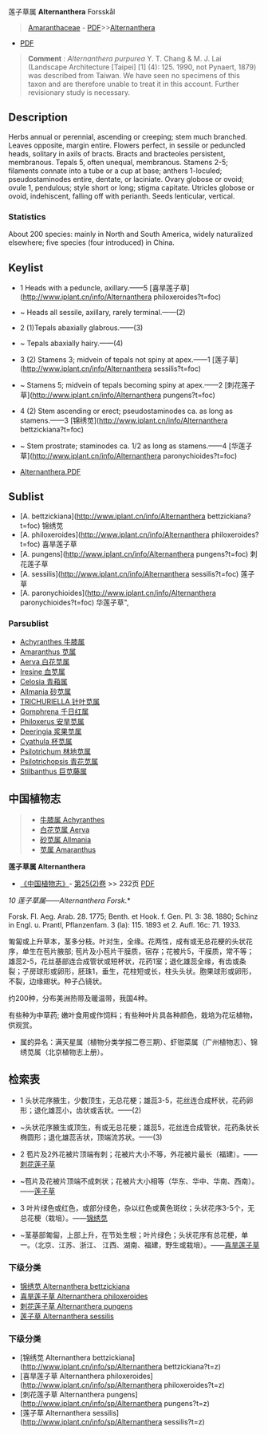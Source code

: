 莲子草属 **Alternanthera** Forsskål

> [Amaranthaceae](http://www.iplant.cn/info/Amaranthaceae?t=foc) - [PDF](http://www.iplant.cn/foc/pdf/Amaranthaceae.pdf)>>[Alternanthera](http://www.iplant.cn/info/Alternanthera?t=foc)
 - [PDF](http://www.iplant.cn/foc/pdf/Alternanthera.pdf)

> **Comment** : 
> *Alternanthera* *purpurea* Y. T. Chang & M. J. Lai (Landscape Architecture [Taipei] [1] (4): 125. 1990, not Pynaert, 1879) was described from Taiwan. We have seen no specimens of this taxon and are therefore unable to treat it in this account. Further revisionary study is necessary.

## Description

Herbs annual or perennial, ascending or creeping; stem much branched. Leaves opposite, margin entire. Flowers perfect, in sessile or peduncled heads, solitary in axils of bracts. Bracts and bracteoles persistent, membranous. Tepals 5, often unequal, membranous. Stamens 2-5; filaments connate into a tube or a cup at base; anthers 1-loculed; pseudostaminodes entire, dentate, or laciniate. Ovary globose or ovoid; ovule 1, pendulous; style short or long; stigma capitate. Utricles globose or ovoid, indehiscent, falling off with perianth. Seeds lenticular, vertical.

### Statistics
About 200 species: mainly in North and South America, widely naturalized elsewhere; five species (four introduced) in China.

## Keylist

* 1 Heads with a peduncle, axillary.——5 [喜旱莲子草](http://www.iplant.cn/info/Alternanthera philoxeroides?t=foc)
* ~ Heads all sessile, axillary, rarely terminal.——(2)

* 2 (1)Tepals abaxially glabrous.——(3)
* ~ Tepals abaxially hairy.——(4)

* 3 (2) Stamens 3; midvein of tepals not spiny at apex.——1 [莲子草](http://www.iplant.cn/info/Alternanthera sessilis?t=foc)
* ~ Stamens 5; midvein of tepals becoming spiny at apex.——2 [刺花莲子草](http://www.iplant.cn/info/Alternanthera pungens?t=foc)

* 4 (2) Stem ascending or erect; pseudostaminodes ca. as long as stamens.——3 [锦绣苋](http://www.iplant.cn/info/Alternanthera bettzickiana?t=foc)
* ~ Stem prostrate; staminodes ca. 1/2 as long as stamens.——4 [华莲子草](http://www.iplant.cn/info/Alternanthera paronychioides?t=foc)

* [Alternanthera.PDF](http://www.iplant.cn/foc/pdf/Alternanthera.pdf)

## Sublist

* [A.  bettzickiana](http://www.iplant.cn/info/Alternanthera bettzickiana?t=foc)
 锦绣苋
* [A.  philoxeroides](http://www.iplant.cn/info/Alternanthera philoxeroides?t=foc)
 喜旱莲子草
* [A.  pungens](http://www.iplant.cn/info/Alternanthera pungens?t=foc)
 刺花莲子草
* [A.  sessilis](http://www.iplant.cn/info/Alternanthera sessilis?t=foc)
 莲子草
* [A.  paronychioides](http://www.iplant.cn/info/Alternanthera paronychioides?t=foc) 华莲子草",

### Parsublist

* [Achyranthes  牛膝属](Achyranthes-牛膝属.md)
* [Amaranthus  苋属](http://www.iplant.cn/info/Amaranthus?t=foc)
* [Aerva  白花苋属](Aerva-白花苋属.md)
* [Iresine  血苋属](http://www.iplant.cn/info/Iresine?t=foc)
* [Celosia  青葙属](http://www.iplant.cn/info/Celosia?t=foc)
* [Allmania  砂苋属](http://www.iplant.cn/info/Allmania?t=foc)
* [TRICHURIELLA  针叶苋属](http://www.iplant.cn/info/TRICHURIELLA?t=foc)
* [Gomphrena  千日红属](http://www.iplant.cn/info/Gomphrena?t=foc)
* [Philoxerus  安旱苋属](http://www.iplant.cn/info/Philoxerus?t=foc)
* [Deeringia  浆果苋属](http://www.iplant.cn/info/Deeringia?t=foc)
* [Cyathula  杯苋属](http://www.iplant.cn/info/Cyathula?t=foc)
* [Psilotrichum  林地苋属](http://www.iplant.cn/info/Psilotrichum?t=foc)
* [Psilotrichopsis  青花苋属](http://www.iplant.cn/info/Psilotrichopsis?t=foc)
* [Stilbanthus  巨苋藤属](http://www.iplant.cn/info/Stilbanthus?t=foc)

## 中国植物志

> * [牛膝属  Achyranthes](Achyranthes-牛膝属.md)
> * [白花苋属  Aerva](Aerva-白花苋属.md)
> * [砂苋属  Allmania](Allmania-砂苋属.md)
> * [苋属  Amaranthus](Amaranthus-苋属.md)

**莲子草属 Alternanthera**

* [《中国植物志》](http://www.iplant.cn/frps)- [第25(2)卷](http://www.iplant.cn/frps/vol/25(2)) >> 232页 [PDF](http://www.iplant.cn/frps/pdf/25(2)/232y.pdf)

**10 莲子草属*——Alternanthera Forsk.**

Forsk. Fl. Aeg. Arab. 28. 1775; Benth. et Hook. f. Gen. Pl. 3: 38. 1880; Schinz in Engl. u. Prantl, Pflanzenfam. 3 (la): 115. 1893 et 2. Aufl. 16c: 71. 1933.

匍匐或上升草本，茎多分枝。叶对生，全缘。花两性，成有或无总花梗的头状花序，单生在苞片腋部; 苞片及小苞片干膜质，宿存；花被片5，干膜质，常不等；雄蕊2-5，花丝基部连合成管状或短杯状，花药1室；退化雄蕊全缘，有齿或条裂；子房球形或卵形，胚珠1，垂生，花柱短或长，柱头头状。胞果球形或卵形，不裂，边缘翅状。种子凸镜状。

约200种，分布美洲热带及暖温带，我国4种。

有些种为中草药; 嫩叶食用或作饲料；有些种叶片具各种颜色，栽培为花坛植物，供观赏。

* 属的异名：满天星属（植物分类学报二卷三期）、虾钳菜属（广州植物志）、锦绣苋属（北京植物志上册）。

## 检索表

* 1 头状花序腋生，少数顶生，无总花梗；雄蕊3-5，花丝连合成杯状，花药卵形；退化雄蕊小，齿状或舌状。——(2)
* ~头状花序腋生或顶生，有或无总花梗；雄蕊5，花丝连合成管状，花药条状长椭圆形；退化雄蕊舌状，顶端流苏状。——(3)

* 2 苞片及2外花被片顶端有刺；花被片大小不等，外花被片最长（福建）。——[刺花莲子草](Alternanthera-pungens-刺花莲子草.md)

* ~苞片及花被片顶端不成刺状；花被片大小相等（华东、华中、华南、西南）。——[莲子草](Alternanthera-sessilis-莲子草.md)

* 3 叶片绿色或红色，或部分绿色，杂以红色或黄色斑纹；头状花序3-5个，无总花梗（栽培）。——[锦绣苋](Alternanthera-bettzickiana-锦绣苋.md)

* ~茎基部匍匐，上部上升，在节处生根；叶片绿色；头状花序有总花梗，单一。（北京、江苏、浙江、 江西、湖南、福建，野生或栽培）。——[喜旱莲子草](Alternanthera-philoxeroides-喜旱莲子草.md)

### 下级分类
* [锦绣苋  Alternanthera bettzickiana](Alternanthera-bettzickiana-锦绣苋.md)
* [喜旱莲子草  Alternanthera philoxeroides](Alternanthera-philoxeroides-喜旱莲子草.md)
* [刺花莲子草  Alternanthera pungens](Alternanthera-pungens-刺花莲子草.md)
* [莲子草  Alternanthera sessilis](Alternanthera-sessilis-莲子草.md)

### 下级分类
* [锦绣苋  Alternanthera bettzickiana](http://www.iplant.cn/info/sp/Alternanthera bettzickiana?t=z)
* [喜旱莲子草  Alternanthera philoxeroides](http://www.iplant.cn/info/sp/Alternanthera philoxeroides?t=z)
* [刺花莲子草  Alternanthera pungens](http://www.iplant.cn/info/sp/Alternanthera pungens?t=z)
* [莲子草  Alternanthera sessilis](http://www.iplant.cn/info/sp/Alternanthera sessilis?t=z)
